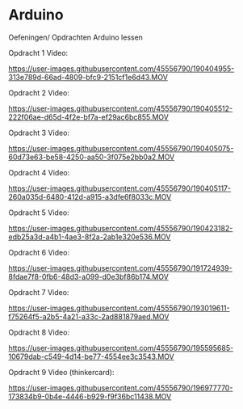 # Arduino
Oefeningen/ Opdrachten Arduino lessen

Opdracht 1 Video: 

https://user-images.githubusercontent.com/45556790/190404955-313e789d-66ad-4809-bfc9-2151cf1e6d43.MOV

Opdracht 2 Video: 

https://user-images.githubusercontent.com/45556790/190405512-222f06ae-d65d-4f2e-bf7a-ef29ac6bc855.MOV

Opdracht 3 Video: 

https://user-images.githubusercontent.com/45556790/190405075-60d73e63-be58-4250-aa50-3f075e2bb0a2.MOV

Opdracht 4 Video:

https://user-images.githubusercontent.com/45556790/190405117-260a035d-6480-412d-a915-a3dfe6f8033c.MOV

Opdracht 5 Video: 

https://user-images.githubusercontent.com/45556790/190423182-edb25a3d-a4b1-4ae3-8f2a-2ab1e320e536.MOV

Opdracht 6 Video: 

https://user-images.githubusercontent.com/45556790/191724939-8fdae7f8-0fb6-48d3-a099-d0e3bf86b174.MOV

Opdracht 7 Video: 

https://user-images.githubusercontent.com/45556790/193019611-f75264f5-a2b5-4a21-a33c-2ad881879aed.MOV

Opdracht 8 Video: 

https://user-images.githubusercontent.com/45556790/195595685-10679dab-c549-4d14-be77-4554ee3c3543.MOV

Opdracht 9 Video (thinkercard):

https://user-images.githubusercontent.com/45556790/196977770-173834b9-0b4e-4446-b929-f9f36bc11438.MOV

